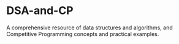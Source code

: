 # DSA-and-CP
 A comprehensive resource of data structures and algorithms, and Competitive Programming concepts and practical examples.
